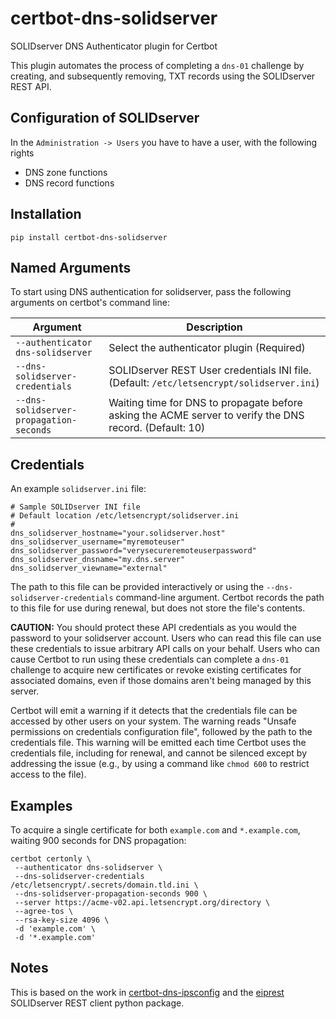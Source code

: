 certbot-dns-solidserver
=====================

SOLIDserver DNS Authenticator plugin for Certbot

This plugin automates the process of completing a ``dns-01`` challenge by
creating, and subsequently removing, TXT records using the SOLIDserver REST API.

Configuration of SOLIDserver
---------------------------

In the ``Administration -> Users`` you have to have a user, with the following rights
* DNS zone functions
* DNS record functions


Installation
------------
```
pip install certbot-dns-solidserver
```


Named Arguments
---------------

To start using DNS authentication for solidserver, pass the following arguments on
certbot's command line:

Argument | Description
-|-
``--authenticator dns-solidserver`` | Select the authenticator plugin (Required)
``--dns-solidserver-credentials`` | SOLIDserver REST User credentials INI file. (Default: ``/etc/letsencrypt/solidserver.ini``)
``--dns-solidserver-propagation-seconds`` | Waiting time for DNS to propagate before asking the ACME server to verify the DNS record. (Default: 10)


Credentials
-----------

An example ``solidserver.ini`` file:

    # Sample SOLIDserver INI file
    # Default location /etc/letsencrypt/solidserver.ini
    #
    dns_solidserver_hostname="your.solidserver.host"
    dns_solidserver_username="myremoteuser"
    dns_solidserver_password="verysecureremoteuserpassword"
    dns_solidserver_dnsname="my.dns.server"
    dns_solidserver_viewname="external"

The path to this file can be provided interactively or using the
``--dns-solidserver-credentials`` command-line argument. Certbot
records the path to this file for use during renewal, but does not store the
file's contents.

**CAUTION:** You should protect these API credentials as you would the
password to your solidserver account. Users who can read this file can use these
credentials to issue arbitrary API calls on your behalf. Users who can cause
Certbot to run using these credentials can complete a ``dns-01`` challenge to
acquire new certificates or revoke existing certificates for associated
domains, even if those domains aren't being managed by this server.

Certbot will emit a warning if it detects that the credentials file can be
accessed by other users on your system. The warning reads "Unsafe permissions
on credentials configuration file", followed by the path to the credentials
file. This warning will be emitted each time Certbot uses the credentials file,
including for renewal, and cannot be silenced except by addressing the issue
(e.g., by using a command like ``chmod 600`` to restrict access to the file).


Examples
--------

To acquire a single certificate for both ``example.com`` and
``*.example.com``, waiting 900 seconds for DNS propagation:

    certbot certonly \
     --authenticator dns-solidserver \
     --dns-solidserver-credentials /etc/letsencrypt/.secrets/domain.tld.ini \
     --dns-solidserver-propagation-seconds 900 \
     --server https://acme-v02.api.letsencrypt.org/directory \
     --agree-tos \
     --rsa-key-size 4096 \
     -d 'example.com' \
     -d '*.example.com'


Notes
------

This is based on the work in [certbot-dns-ipsconfig](https://github.com/m42e/certbot-dns-ispconfig) and the [eiprest](https://gitlab.com/charlyhong/eiprest)
SOLIDserver REST client python package.
